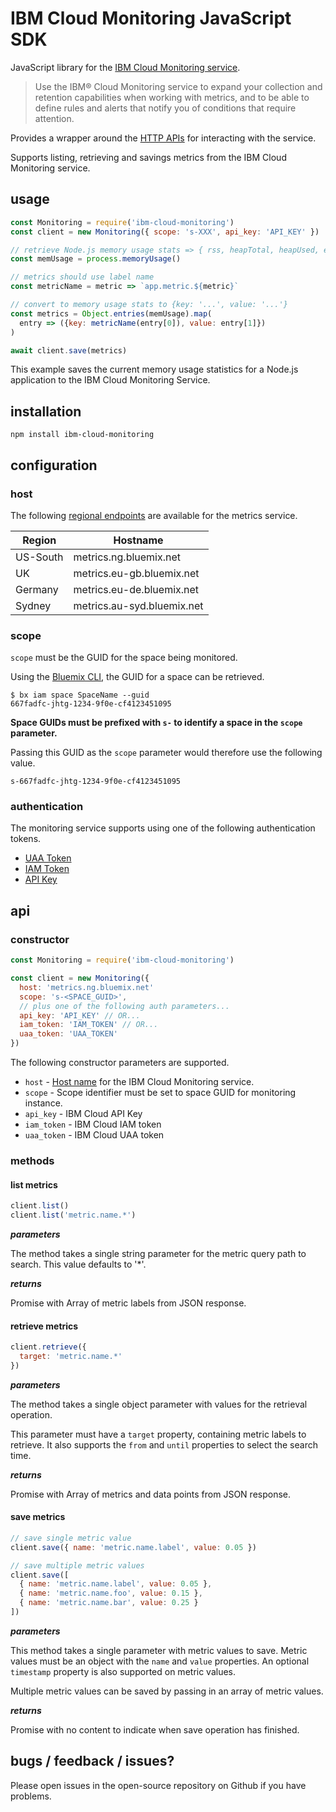 # IBM Cloud Monitoring JavaScript SDK

JavaScript library for the [IBM Cloud Monitoring service](https://console.bluemix.net/docs/services/cloud-monitoring/monitoring_ov.html#monitoring_ov).

>  Use the IBM® Cloud Monitoring service to expand your collection and retention capabilities when working with metrics, and to be able to define rules and alerts that notify you of conditions that require attention. 

Provides a wrapper around the [HTTP APIs](https://console.bluemix.net/apidocs/927-ibm-cloud-monitoring-metrics-api?&language=node#introduction) for interacting with the service. 

Supports listing, retrieving and savings metrics from the IBM Cloud Monitoring service.

## usage

```javascript
const Monitoring = require('ibm-cloud-monitoring')
const client = new Monitoring({ scope: 's-XXX', api_key: 'API_KEY' })

// retrieve Node.js memory usage stats => { rss, heapTotal, heapUsed, external }                               
const memUsage = process.memoryUsage()

// metrics should use label name
const metricName = metric => `app.metric.${metric}`

// convert to memory usage stats to {key: '...', value: '...'}
const metrics = Object.entries(memUsage).map(
  entry => ({key: metricName(entry[0]), value: entry[1]})
)

await client.save(metrics)
```

This example saves the current memory usage statistics for a Node.js application to the IBM Cloud Monitoring Service.

## installation

```
npm install ibm-cloud-monitoring
```

## configuration

### host

The following [regional endpoints](https://console.bluemix.net/docs/services/cloud-monitoring/monitoring_ov.html#region) are available for the metrics service.

| Region   | Hostname                   |
| -------- | -------------------------- |
| US-South | metrics.ng.bluemix.net     |
| UK       | metrics.eu-gb.bluemix.net  |
| Germany  | metrics.eu-de.bluemix.net  |
| Sydney   | metrics.au-syd.bluemix.net |

### scope

`scope` must be the GUID for the space being monitored. 

Using the [Bluemix CLI](https://console.bluemix.net/docs/cli/index.html), the GUID for a space can be retrieved. 

```
$ bx iam space SpaceName --guid
667fadfc-jhtg-1234-9f0e-cf4123451095
```

**Space GUIDs must be prefixed with `s-` to identify a space in the `scope` parameter.**

Passing this GUID as the `scope` parameter would therefore use the following value.

```
s-667fadfc-jhtg-1234-9f0e-cf4123451095
```

### authentication

The monitoring service supports using one of the following authentication tokens.

- [UAA Token](https://console.bluemix.net/docs/services/cloud-monitoring/security/auth_uaa.html#auth_uaa)
- [IAM Token](https://console.bluemix.net/docs/services/cloud-monitoring/security/auth_iam.html#auth_iam)
- [API Key](https://console.bluemix.net/docs/services/cloud-monitoring/security/auth_api_key.html#auth_api_key)



## api

### constructor

```javascript
const Monitoring = require('ibm-cloud-monitoring')

const client = new Monitoring({
  host: 'metrics.ng.bluemix.net'
  scope: 's-<SPACE_GUID>',
  // plus one of the following auth parameters...
  api_key: 'API_KEY' // OR...
  iam_token: 'IAM_TOKEN' // OR...
  uaa_token: 'UAA_TOKEN'
})
```

The following constructor parameters are supported.

- `host` - [Host name](https://console.bluemix.net/docs/services/cloud-monitoring/monitoring_ov.html#region) for the IBM Cloud Monitoring service.
- `scope` - Scope identifier must be set to space GUID for monitoring instance.
- `api_key` - IBM Cloud API Key
- `iam_token` - IBM Cloud IAM token
- `uaa_token` - IBM Cloud UAA token

### methods

#### list metrics

```javascript
client.list()
client.list('metric.name.*')
```

***parameters***

The method takes a single string parameter for the metric query path to search. This value defaults to '*'.

***returns***

Promise with Array of metric labels from JSON response.

#### retrieve metrics

```javascript
client.retrieve({
  target: 'metric.name.*'
})
```

***parameters***

The method takes a single object parameter with values for the retrieval operation. 

This parameter must have a `target` property, containing metric labels to retrieve. It also supports the `from` and `until` properties to select the search time.

***returns***

Promise with Array of metrics and data points from JSON response.

#### save metrics

```javascript
// save single metric value
client.save({ name: 'metric.name.label', value: 0.05 })

// save multiple metric values
client.save([
  { name: 'metric.name.label', value: 0.05 },
  { name: 'metric.name.foo', value: 0.15 },
  { name: 'metric.name.bar', value: 0.25 }
])
```

***parameters***

This method takes a single parameter with metric values to save. Metric values must be an object with the `name` and `value` properties. An optional `timestamp` property is also supported on metric values.

Multiple metric values can be saved by passing in an array of metric values.

***returns***

Promise with no content to indicate when save operation has finished.

## bugs / feedback / issues?

Please open issues in the open-source repository on Github if you have problems.
